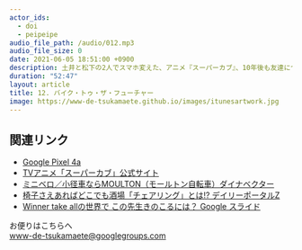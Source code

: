 ```yaml
---
actor_ids:
  - doi
  - peipeipe
audio_file_path: /audio/012.mp3
audio_file_size: 0
date: 2021-06-05 18:51:00 +0900
description: 土井と松下の2人でスマホ変えた、アニメ『スーパーカブ』、10年後も友達について話しました。
duration: "52:47"
layout: article
title: 12. バイク・トゥ・ザ・フューチャー
image: https://www-de-tsukamaete.github.io/images/itunesartwork.jpg
---
```



## 関連リンク
- [Google Pixel 4a](https://store.google.com/jp/product/pixel_4a?hl=ja)
- [TVアニメ「スーパーカブ」公式サイト](https://supercub-anime.com/)
- [ミニベロ／小径車ならMOULTON（モールトン自転車）ダイナベクター](https://www.dynavector.co.jp/am/)
- [椅子さえあればどこでも酒場「チェアリング」とは!? デイリーポータルZ](https://dailyportalz.jp/kiji/180426202710)
- [Winner take allの世界で この先生きのこるには？  Google スライド](https://docs.google.com/presentation/d/1H2l0UiW2WQM-tWGuaCJDYZKCdL4dXCGPQmWL8bHLD38/edit#slide=id.p)



お便りはこちらへ<br/>
www-de-tsukamaete@googlegroups.com
